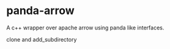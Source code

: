 # panda-arrow
A c++ wrapper over apache arrow using panda like interfaces.

clone and add_subdirectory
